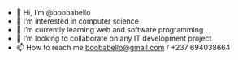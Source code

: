 - 👋 Hi, I’m @boobabello
- 👀 I’m interested in computer science
- 🌱 I’m currently learning web and software programming
- 💞️ I’m looking to collaborate on any IT development project
- 📫 How to reach me boobabello@gmail.com / +237 694038664

<!---
boobabello/boobabello is a ✨ special ✨ repository because its `README.md` (this file) appears on your GitHub profile.
You can click the Preview link to take a look at your changes.
--->
